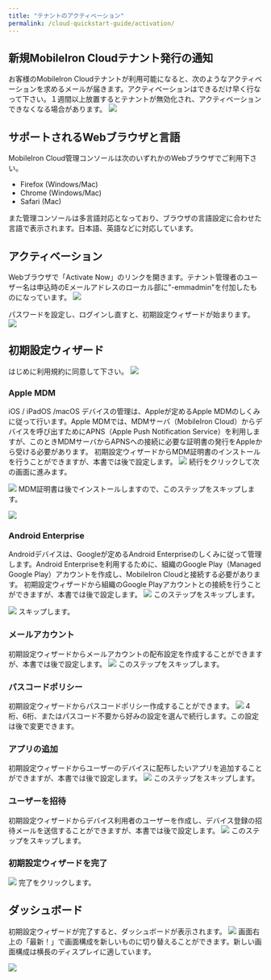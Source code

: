 ```yaml
---
title: "テナントのアクティベーション"
permalink: /cloud-quickstart-guide/activation/
---
```


## 新規MobileIron Cloudテナント発行の通知

お客様のMobileIron Cloudテナントが利用可能になると、次のようなアクティベーションを求めるメールが届きます。アクティベーションはできるだけ早く行なって下さい。１週間以上放置するとテナントが無効化され、アクティベーションできなくなる場合があります。
![](/assets/cloud-quickstart-guide/images/224ADB9A-27CE-4FD1-81DC-C128654B8A34.png)

## サポートされるWebブラウザと言語

MobileIron Cloud管理コンソールは次のいずれかのWebブラウザでご利用下さい。

- Firefox (Windows/Mac)
- Chrome (Windows/Mac)
- Safari (Mac)

また管理コンソールは多言語対応となっており、ブラウザの言語設定に合わせた言語で表示されます。日本語、英語などに対応しています。

## アクティベーション

Webブラウザで「Activate Now」のリンクを開きます。テナント管理者のユーザー名は申込時のEメールアドレスのローカル部に"-emmadmin"を付加したものになっています。
![](/assets/cloud-quickstart-guide/images/8109B867-A19A-4EFF-AC5A-7E0DEA95CD71.png)

パスワードを設定し、ログインし直すと、初期設定ウィザードが始まります。
![](/assets/cloud-quickstart-guide/images/3BB23D22-C85B-49B6-BC8F-07F1CA31F7A0.png)

## 初期設定ウィザード

はじめに利用規約に同意して下さい。
![](/assets/cloud-quickstart-guide/images/1385478E-DCFB-49F7-BA79-494E387EF53F.png)

### Apple MDM

iOS / iPadOS /macOS デバイスの管理は、Appleが定めるApple MDMのしくみに従って行います。Apple MDMでは、MDMサーバ（MobileIron Cloud）からデバイスを呼び出すためにAPNS（Apple Push Notification Service）を利用しますが、このときMDMサーバからAPNSへの接続に必要な証明書の発行をAppleから受ける必要があります。
初期設定ウィザードからMDM証明書のインストールを行うことができますが、本書では後で設定します。
![](/assets/cloud-quickstart-guide/images/7F0D17CA-C9CC-47C8-8A8C-5099BA23871E.png)
続行をクリックして次の画面に進みます。

![](/assets/cloud-quickstart-guide/images/3EB247FE-547C-4254-92DC-C4A8AA2FF257.png)
MDM証明書は後でインストールしますので、このステップをスキップします。

![](/assets/cloud-quickstart-guide/images/DBCB0D45-88B5-416B-84B3-7D3826C27EC3.png)

### Android Enterprise

Androidデバイスは、Googleが定めるAndroid Enterpriseのしくみに従って管理します。Android Enterpriseを利用するために、組織のGoogle Play（Managed Google Play）アカウントを作成し、MobileIron Cloudと接続する必要があります。
初期設定ウィザードから組織のGoogle Playアカウントとの接続を行うことができますが、本書では後で設定します。
![](/assets/cloud-quickstart-guide/images/07B32250-AFB3-4FCA-A464-6907843C5313.png)
このステップをスキップします。

![](/assets/cloud-quickstart-guide/images/C1970516-2883-4A90-B9D2-CA2743612B38.png)
スキップします。

### メールアカウント

初期設定ウィザードからメールアカウントの配布設定を作成することができますが、本書では後で設定します。
![](/assets/cloud-quickstart-guide/images/155AB72C-B141-42C8-88D8-435F3BA6A28B.png)
このステップをスキップします。

### パスコードポリシー

初期設定ウィザードからパスコードポリシー作成することができます。
![](/assets/cloud-quickstart-guide/images/6D780153-A450-4F1F-81F2-BF5B0C45A015.png)
4桁、6桁、またはパスコード不要から好みの設定を選んで続行します。この設定は後で変更できます。

### アプリの追加

初期設定ウィザードからユーザーのデバイスに配布したいアプリを追加することができますが、本書では後で設定します。
![](/assets/cloud-quickstart-guide/images/BF6A85A0-A174-4B01-A88F-34A2F63DED56.png)
このステップをスキップします。

### ユーザーを招待

初期設定ウィザードからデバイス利用者のユーザーを作成し、デバイス登録の招待メールを送信することができますが、本書では後で設定します。
![](/assets/cloud-quickstart-guide/images/EA560C7E-4AD5-49B5-B03E-413F67C86852.png)
このステップをスキップします。

### 初期設定ウィザードを完了

![](/assets/cloud-quickstart-guide/images/DE53960E-AFD6-4F43-B9AE-480F8D932543.png)
完了をクリックします。

## ダッシュボード

初期設定ウィザードが完了すると、ダッシュボードが表示されます。
![](/assets/cloud-quickstart-guide/images/4DD313D1-F20A-433E-92D2-B486D562DE63.png)
画面右上の「最新！」で画面構成を新しいものに切り替えることができます。新しい画面構成は横長のディスプレイに適しています。

![](/assets/cloud-quickstart-guide/images/DE265801-4C71-4A98-8A24-E46249B4A176.png)
